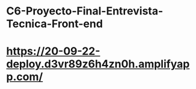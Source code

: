 # C6-Proyecto-Final-Entrevista-Tecnica-Front-end
# https://20-09-22-deploy.d3vr89z6h4zn0h.amplifyapp.com/  
